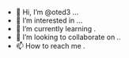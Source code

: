 - 👋 Hi, I’m @oted3 ...
- 👀 I’m interested in ...
- 🌱 I’m currently learning .
- 💞️ I’m looking to collaborate on ..
- 📫 How to reach me .

<!---
oted3/oted3 is a ✨ special ✨ repository because its `README.md` (this file) appears on your GitHub profile.
You can click the Preview link to take a look at your changes.
--->

